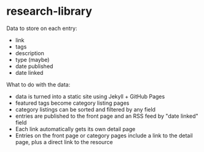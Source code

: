 # research-library

Data to store on each entry:

- link
- tags
- description
- type (maybe)
- date published
- date linked

What to do with the data:

- data is turned into a static site using Jekyll + GitHub Pages
- featured tags become category listing pages
- category listings can be sorted and filtered by any field
- entries are published to the front page and an RSS feed by "date linked" field
- Each link automatically gets its own detail page
- Entries on the front page or category pages include a link to the detail page, plus a direct link to the resource
